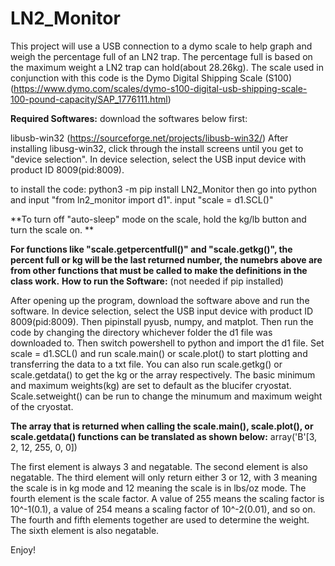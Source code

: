 # LN2_Monitor
This project will use a USB connection to a dymo scale to help graph and weigh the percentage full of an LN2 trap. The percentage full is based on the maximum weight a LN2 trap can hold(about 28.26kg). The scale used in conjunction with this code is the Dymo Digital Shipping Scale (S100) (https://www.dymo.com/scales/dymo-s100-digital-usb-shipping-scale-100-pound-capacity/SAP_1776111.html)

**Required Softwares:**
download the softwares below first:

libusb-win32 (https://sourceforge.net/projects/libusb-win32/)
After installing libusg-win32, click through the install screens until you get to "device selection". In device selection, select the USB input device with product ID 8009(pid:8009). 

to install the code: python3 -m pip install LN2_Monitor
then go into python and input "from ln2_monitor import d1". 
input "scale = d1.SCL()"

**To turn off "auto-sleep" mode on the scale, hold the kg/lb button and turn the scale on. **

**For functions like "scale.getpercentfull()" and "scale.getkg()", the percent full or kg will be the last returned number, the numebrs above are from other functions that must be called to make the definitions in the class work.**
**How to run the Software:** (not needed if pip installed)

After opening up the program, download the software above and run the software. In device selection, select the USB input device with product ID 8009(pid:8009). Then pipinstall pyusb, numpy, and matplot. Then run the code by changing the directory whichever folder the d1 file was downloaded to. Then switch powershell to python and import the d1 file. Set scale = d1.SCL() and run scale.main() or scale.plot() to start plotting and transferring the data to a txt file. You can also run scale.getkg() or scale.getdata() to get the kg or the array respectively. The basic minimum and maximum weights(kg) are set to default as the blucifer cryostat. Scale.setweight() can be run to change the minumum and maximum weight of the cryostat.



**The array that is returned when calling the scale.main(), scale.plot(), or scale.getdata() functions can be translated as shown below:**
array('B'[3, 2, 12, 255, 0, 0])

The first element is always 3 and negatable.
The second element is also negatable.
The third element will only return either 3 or 12, with 3 meaning the scale is in kg mode and 12 meaning the scale is in lbs/oz mode.
The fourth element is the scale factor. A value of 255 means the scaling factor is 10^-1(0.1), a value of 254 means a scaling factor of 10^-2(0.01), and so on. 
The fourth and fifth elements together are used to determine the weight.
The sixth element is also negatable. 

Enjoy!

